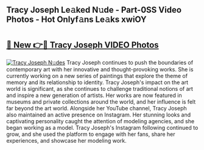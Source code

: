 ## Tracy Joseph Le𝚊ked N𝚞de - Part-0SS Video Photos - Hot Onlyf𝚊ns Le𝚊ks xwiOY

# <h2><a href="http://ac25910.deff.icu/?id=Tracy+Joseph">🔗 New 👉🔴 Tracy Joseph VIDEO Photos</a></h2>

[![Tracy Joseph N𝚞des](https://i.imgur.com/rIISA9y.gif)](http://ac25910.deff.icu/?id=Tracy+Joseph)
Tracy Joseph continues to push the boundaries of contemporary art with her innovative and thought-provoking works. She is currently working on a new series of paintings that explore the theme of memory and its relationship to identity. Tracy Joseph's impact on the art world is significant, as she continues to challenge traditional notions of art and inspire a new generation of artists. Her works are now featured in museums and private collections around the world, and her influence is felt far beyond the art world. Alongside her YouTube channel, Tracy Joseph also maintained an active presence on Instagram. Her stunning looks and captivating personality caught the attention of modeling agencies, and she began working as a model. Tracy Joseph's Instagram following continued to grow, and she used the platform to engage with her fans, share her experiences, and showcase her modeling work.
